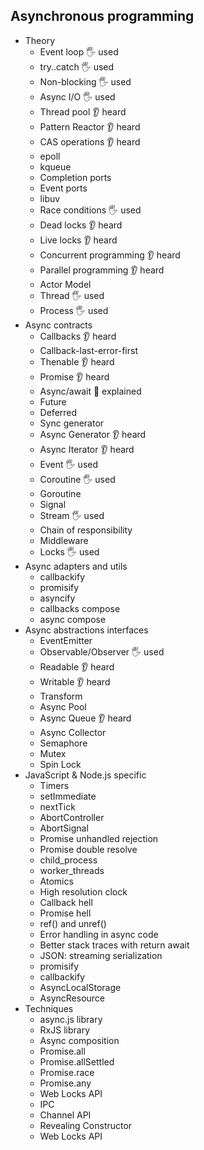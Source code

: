﻿## Asynchronous programming

- Theory
  - Event loop 🖐️ used
  - try..catch 🖐️ used
  - Non-blocking 🖐️ used
  - Async I/O 🖐️ used
  - Thread pool 👂 heard
  - Pattern Reactor 👂 heard
  - CAS operations 👂 heard
  - epoll
  - kqueue
  - Completion ports
  - Event ports
  - libuv
  - Race conditions 🖐️ used
  - Dead locks 👂 heard
  - Live locks 👂 heard
  - Concurrent programming 👂 heard
  - Parallel programming 👂 heard
  - Actor Model
  - Thread 🖐️ used
  - Process 🖐️ used
- Async contracts
  - Callbacks 👂 heard
  - Callback-last-error-first
  - Thenable 👂 heard
  - Promise 👂 heard
  - Async/await 🙋 explained
  - Future
  - Deferred
  - Sync generator
  - Async Generator 👂 heard
  - Async Iterator 👂 heard
  - Event 🖐️ used
  - Coroutine 🖐️ used
  - Goroutine
  - Signal
  - Stream 🖐️ used
  - Chain of responsibility
  - Middleware
  - Locks 🖐️ used
- Async adapters and utils
  - callbackify
  - promisify
  - asyncify
  - callbacks compose
  - async compose
- Async abstractions interfaces
  - EventEmitter
  - Observable/Observer 🖐️ used
  - Readable 👂 heard
  - Writable 👂 heard
  - Transform
  - Async Pool
  - Async Queue 👂 heard
  - Async Collector
  - Semaphore
  - Mutex
  - Spin Lock
- JavaScript & Node.js specific
  - Timers
  - setImmediate
  - nextTick
  - AbortController
  - AbortSignal
  - Promise unhandled rejection
  - Promise double resolve
  - child_process
  - worker_threads
  - Atomics
  - High resolution clock
  - Callback hell
  - Promise hell
  - ref() and unref()
  - Error handling in async code
  - Better stack traces with return await
  - JSON: streaming serialization
  - promisify
  - callbackify
  - AsyncLocalStorage
  - AsyncResource
- Techniques
  - async.js library
  - RxJS library
  - Async composition
  - Promise.all
  - Promise.allSettled
  - Promise.race
  - Promise.any
  - Web Locks API
  - IPC
  - Channel API
  - Revealing Constructor
  - Web Locks API

